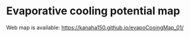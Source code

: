 # Evaporative cooling potential map

Web map is available: https://kanaha150.github.io/evapoCooingMap_01/
